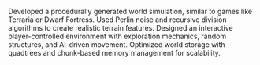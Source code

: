 Developed a procedurally generated world simulation, similar to games like Terraria or Dwarf Fortress.
Used Perlin noise and recursive division algorithms to create realistic terrain features.
Designed an interactive player-controlled environment with exploration mechanics, random structures, and AI-driven movement.
Optimized world storage with quadtrees and chunk-based memory management for scalability.
